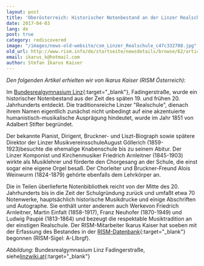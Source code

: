 ```yaml
---
layout: post
title: 'Oberösterreich: Historischer Notenbestand an der Linzer Realschule entdeckt'
date: 2017-04-03
lang: de
post: true
category: rediscovered
image: "/images/news-old-website/csm_Linzer_Realschule_c47c332708.jpg"
old_url: http://www.rism.info/de/startseite/newsdetails/browse/62/article/64/historical-music-collection-discovered-in-a-linz-school-austria.html
email: ikarus_k@hotmail.com
author: Stefan Ikarus Kaiser
---
```


_Den folgenden Artikel erhielten wir von Ikarus Kaiser (RISM Österreich):_


Im [Bundesrealgymnasium Linz](http://www.fadi.at/){:target="_blank"}, Fadingerstraße, wurde ein historischer Notenbestand aus der Zeit des späten 19. und frühen 20. Jahrhunderts entdeckt. Die traditionsreiche Linzer "Realschule", dienach ihrem Namen eigentlich zunächst nicht unbedingt auf eine akzentuierte humanistisch-musikalische Ausprägung hindeutet, wurde im Jahr 1851 von Adalbert Stifter begründet.

Der bekannte Pianist, Dirigent, Bruckner- und Liszt-Biograph sowie spätere Direktor der Linzer MusikvereinsschuleAugust Göllerich (1859-1923)besuchte die ehemalige Knabenschule bis zu seinem Abitur. Der Linzer Komponist und Kirchenmusiker Friedrich Arnleitner (1845-1903) wirkte als Musiklehrer und förderte den Chorgesang an der Schule, die einst sogar eine eigene Orgel besaß. Der Chorleiter und Bruckner-Freund Alois Weinwurm (1824-1879) gehörte ebenfalls dem Lehrkörper an.

Die in Teilen überlieferte Notenbibliothek reicht von der Mitte des 20. Jahrhunderts bis in die Zeit der Schulgründung zurück und umfaßt etwa 70 Notenwerke, hauptsächlich historische Musikdrucke und einige Abschriften und Autographe. Sie enthält unter anderem auch Werkevon Friedrich Arnleitner, Martin Einfalt (1858-1917), Franz Neuhofer (1870-1949) und Ludwig Paupié (1813-1864) und bezeugt die respektable Musiktradition an der einstigen Realschule. Der RISM-Mitarbeiter Ikarus Kaiser hat soeben mit der Erfassung des Bestandes in der [RISM-Datenbank](https://opac.rism.info/search?View=rism&siglum=A-LIbrgf&Language=de){:target="_blank"} begonnen (RISM-Sigel: A-LIbrgf).


_Abbildung_: Bundesrealgymnasium Linz Fadingerstraße, siehe[linzwiki.at](http://www.linzwiki.at/wiki/BRG_Fadingerstra%C3%9Fe/){:target="_blank"}


